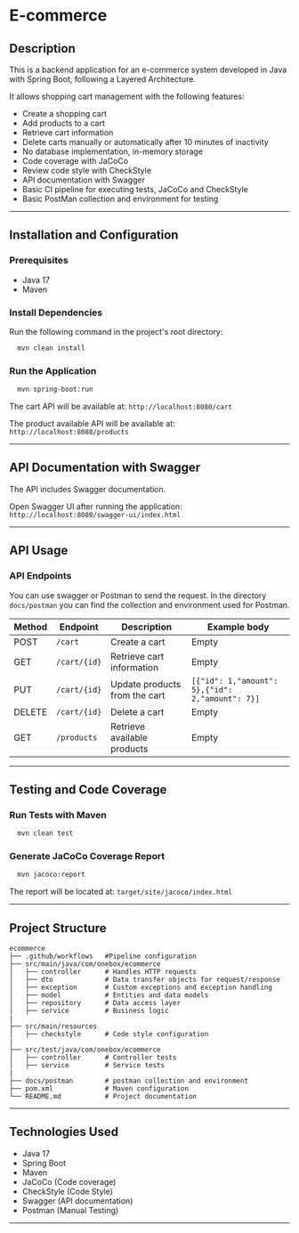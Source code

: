 # E-commerce

## Description

This is a backend application for an e-commerce system developed in Java with Spring Boot, following a Layered Architecture. 

It allows shopping cart management with the following features:
- Create a shopping cart
- Add products to a cart
- Retrieve cart information
- Delete carts manually or automatically after 10 minutes of inactivity
- No database implementation, in-memory storage
- Code coverage with JaCoCo
- Review code style with CheckStyle
- API documentation with Swagger
- Basic CI pipeline for executing tests, JaCoCo and CheckStyle
- Basic PostMan collection and environment for testing
---

## Installation and Configuration
### Prerequisites
- Java 17
- Maven

### Install Dependencies
Run the following command in the project's root directory:
```sh
  mvn clean install
```

### Run the Application
```sh
  mvn spring-boot:run
```
The cart API will be available at: ```http://localhost:8080/cart```

The product available API will be available at: ```http://localhost:8080/products```

---
## API Documentation with Swagger
The API includes Swagger documentation.

Open Swagger UI after running the application: ```http://localhost:8080/swagger-ui/index.html```

---
## API Usage
### API Endpoints

You can use swagger or Postman to send the request.
In the directory ```docs/postman``` you can find the collection and environment used for Postman.

| Method | Endpoint     | Description                   | Example body                                    |
|--------|--------------|-------------------------------|-------------------------------------------------|
| POST   | `/cart`      | Create a cart                 | Empty                                           |
| GET    | `/cart/{id}` | Retrieve cart information     | Empty                                           |
| PUT    | `/cart/{id}` | Update products from the cart | `[{"id": 1,"amount": 5},{"id": 2,"amount": 7}]` |
| DELETE | `/cart/{id}` | Delete a cart                 | Empty                                           |
| GET    | `/products`  | Retrieve available products   | Empty                                           |

---
## Testing and Code Coverage
### Run Tests with Maven
```sh
  mvn clean test
```

### Generate JaCoCo Coverage Report
```sh
  mvn jacoco:report
```
The report will be located at: ```target/site/jacoco/index.html```

---
## Project Structure
```
ecommerce
├── .github/workflows   #Pipeline configuration
├── src/main/java/com/onebox/ecommerce
│   ├── controller      # Handles HTTP requests
│   ├── dto             # Data transfer objects for request/response
│   ├── exception       # Custom exceptions and exception handling
│   ├── model           # Entities and data models
│   ├── repository      # Data access layer
│   ├── service         # Business logic
|
├── src/main/resources
│   ├── checkstyle      # Code style configuration
|
├── src/test/java/com/onebox/ecommerce
│   ├── controller      # Controller tests
│   ├── service         # Service tests
|
├── docs/postman        # postman collection and environment
├── pom.xml             # Maven configuration
└── README.md           # Project documentation
```
---

## Technologies Used
- Java 17
- Spring Boot
- Maven
- JaCoCo (Code coverage)
- CheckStyle (Code Style)
- Swagger (API documentation)
- Postman (Manual Testing)
---
